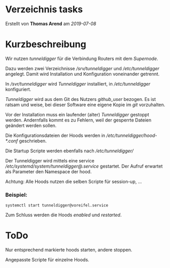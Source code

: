 # Verzeichnis tasks

Erstellt von **Thomas Arend** am *2019-07-08*

# Kurzbeschreibung

Wir nutzen *tunneldigger* für die Verbindung Routers mit dem *Supernode*.

Dazu werden zwei Verzeichnisse */srv/tunneldigger* und */etc/tunneldigger* angelegt. Damit wird Installation und Konfiguration voneinander getrennt.

In */svr/tunneldigger* wird *Tunneldigger* installiert, in */etc/tunneldigger* konfiguriert.

*Tunneldigger* wird aus dem Git des Nutzers *github_user* bezogen. Es ist ratsam und weise, bei dieser Software eine eigene Kopie im *git* vorzuhalten.

Vor der Installation muss ein laufender (alter) *Tunneldigger* gestoppt werden. Andernfalls kommt es zu Fehlern, weil der gesperrte Dateien geändert werden sollen. 

Die Konfigurationsdateien der Hoods werden in */etc/tunneldigger/hood-\*.conf* geschrieben.

Die Startup Scripte werden ebenfalls nach */etc/tunneldigger/*

Der Tunneldigger wird mittels eine service */etc/systemd/system/tunneldigger@.service* gestartet. Der Aufruf erwartet als Parameter den Namespace der hood.

Achtung: Alle Hoods nutzen die selben Scripte für session-up, ...

### Beispiel:

    systemctl start tunneldigger@voreifel.service


Zum Schluss werden die Hoods *enabled* und *restarted*.

# ToDo

Nur entsprechend markierte hoods starten, andere stoppen.

Angepasste Scripte für einzelne Hoods.
